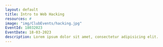 ```yaml
---
layout: default
title: Intro to Web Hacking
resources: #
image: "img/ClubEvents/hacking.jpg"
EventId: 18032023
EventDate: 18-03-2023
description: Lorem ipsum dolor sit amet, consectetur adipisicing elit. Sunt ut voluptatum eius sapiente, totam reiciendis temporibus qui quibusdam, recusandae sit vero unde, sed, incidunt et ea quo dolore laudantium consectetur!
---
```

